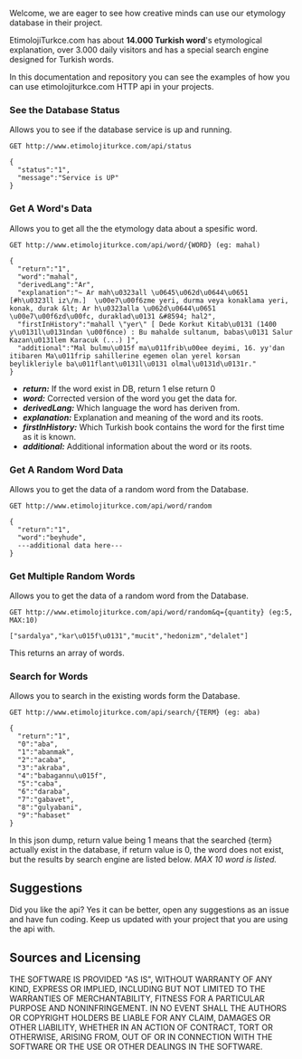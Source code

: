 Welcome, we are eager to see how creative minds can use our etymology database in their project.

EtimolojiTurkce.com has about **14.000 Turkish word**'s etymological explanation, over 3.000 daily visitors and has a special search engine designed for Turkish words.

In this documentation and repository you can see the examples of how you can use etimolojiturkce.com HTTP api in your projects.

### See the Database Status
Allows you to see if the database service is up and running.

```
GET http://www.etimolojiturkce.com/api/status

{
  "status":"1",
  "message":"Service is UP"
}
```

### Get A Word's Data
Allows you to get all the the etymology data about a spesific word.

```
GET http://www.etimolojiturkce.com/api/word/{WORD} (eg: mahal)

{
  "return":"1",
  "word":"mahal",
  "derivedLang":"Ar",
  "explanation":"~ Ar mah\u0323all \u0645\u062d\u0644\u0651  [#h\u0323ll iz\/m.]  \u00e7\u00f6zme yeri, durma veya konaklama yeri, konak, durak &lt; Ar h\u0323alla \u062d\u0644\u0651 \u00e7\u00f6zd\u00fc, duraklad\u0131 &#8594; hal2",
  "firstInHistory":"mahall \"yer\" [ Dede Korkut Kitab\u0131 (1400 y\u0131l\u0131ndan \u00f6nce) : Bu mahalde sultanum, babas\u0131 Salur Kazan\u0131lem Karacuk (...) ]",
  "additional":"Mal bulmu\u015f ma\u011frib\u00ee deyimi, 16. yy'dan itibaren Ma\u011frip sahillerine egemen olan yerel korsan beylikleriyle ba\u011flant\u0131l\u0131 olmal\u0131d\u0131r."
}
```

 - ***return:*** If the word exist in DB, return 1 else return 0
 - ***word:*** Corrected version of the word you get the data for.
 - ***derivedLang:*** Which language the word has deriven from.
 - ***explanation:*** Explanation and meaning of the word and its roots.
 - ***firstInHistory:*** Which Turkish book contains the word for the first time as it is known.
 - ***additional:*** Additional information about the word or its roots.
 

### Get A Random Word Data
Allows you to get the data of a random word from the Database.

```
GET http://www.etimolojiturkce.com/api/word/random

{
  "return":"1",
  "word":"beyhude",
  ---additional data here---
}
```

### Get Multiple Random Words
Allows you to get the data of a random word from the Database.

```
GET http://www.etimolojiturkce.com/api/word/random&q={quantity} (eg:5, MAX:10)

["sardalya","kar\u015f\u0131","mucit","hedonizm","delalet"]
```
This returns an array of words.


### Search for Words
Allows you to search in the existing words form the Database.

```
GET http://www.etimolojiturkce.com/api/search/{TERM} (eg: aba)

{
  "return":"1",
  "0":"aba",
  "1":"abanmak",
  "2":"acaba",
  "3":"akraba",
  "4":"babagannu\u015f",
  "5":"caba",
  "6":"daraba",
  "7":"gabavet",
  "8":"gulyabani",
  "9":"habaset"
}
```
In this json dump, return value being 1 means that the searched {term} actually exist in the database, if return value is 0, the word does not exist, but the results by search engine are listed below. *MAX 10 word is listed.*



## Suggestions
Did you like the api? Yes it can be better, open any suggestions as an issue and have fun coding. Keep us updated with your project that you are using the api with.


## Sources and Licensing
THE SOFTWARE IS PROVIDED "AS IS", WITHOUT WARRANTY OF ANY KIND, EXPRESS OR IMPLIED, INCLUDING BUT NOT LIMITED TO THE WARRANTIES OF MERCHANTABILITY, FITNESS FOR A PARTICULAR PURPOSE AND NONINFRINGEMENT. IN NO EVENT SHALL THE AUTHORS OR COPYRIGHT HOLDERS BE LIABLE FOR ANY CLAIM, DAMAGES OR OTHER LIABILITY, WHETHER IN AN ACTION OF CONTRACT, TORT OR OTHERWISE, ARISING FROM, OUT OF OR IN CONNECTION WITH THE SOFTWARE OR THE USE OR OTHER DEALINGS IN THE SOFTWARE.
